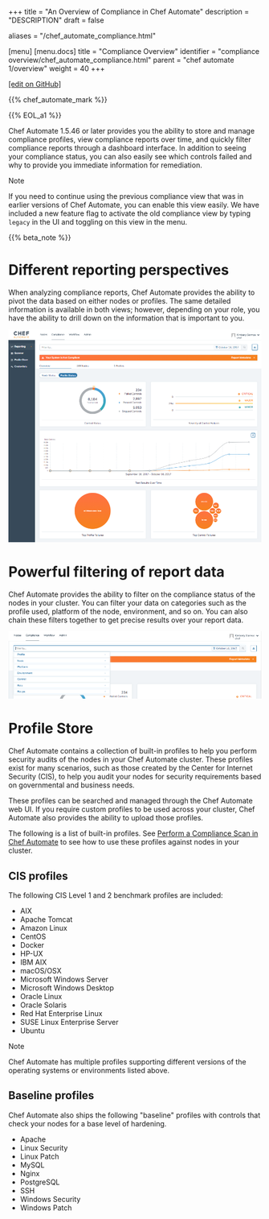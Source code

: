 +++
title = "An Overview of Compliance in Chef Automate"
description = "DESCRIPTION"
draft = false

aliases = "/chef_automate_compliance.html"

[menu]
  [menu.docs]
    title = "Compliance Overview"
    identifier = "compliance overview/chef_automate_compliance.html"
    parent = "chef automate 1/overview"
    weight = 40
+++    

[\[edit on
GitHub\]](https://github.com/chef/chef-web-docs/blob/master/chef_master/source/chef_automate_compliance.html)

{{% chef_automate_mark %}}

{{% EOL_a1 %}}

Chef Automate 1.5.46 or later provides you the ability to store and
manage compliance profiles, view compliance reports over time, and
quickly filter compliance reports through a dashboard interface. In
addition to seeing your compliance status, you can also easily see which
controls failed and why to provide you immediate information for
remediation.

<div class="note" markdown="1">

<div class="admonition-title" markdown="1">

Note

</div>

If you need to continue using the previous compliance view that was in
earlier versions of Chef Automate, you can enable this view easily. We
have included a new feature flag to activate the old compliance view by
typing `legacy` in the UI and toggling on this view in the menu.

</div>

{{% beta_note %}}

Different reporting perspectives
================================

When analyzing compliance reports, Chef Automate provides the ability to
pivot the data based on either nodes or profiles. The same detailed
information is available in both views; however, depending on your role,
you have the ability to drill down on the information that is important
to you.

![image](/images/automate_compliance_overview_profile.png)

Powerful filtering of report data
=================================

Chef Automate provides the ability to filter on the compliance status of
the nodes in your cluster. You can filter your data on categories such
as the profile used, platform of the node, environment, and so on. You
can also chain these filters together to get precise results over your
report data.

![image](/images/automate_compliance_filter.png)

Profile Store
=============

Chef Automate contains a collection of built-in profiles to help you
perform security audits of the nodes in your Chef Automate cluster.
These profiles exist for many scenarios, such as those created by the
Center for Internet Security (CIS), to help you audit your nodes for
security requirements based on governmental and business needs.

These profiles can be searched and managed through the Chef Automate web
UI. If you require custom profiles to be used across your cluster, Chef
Automate also provides the ability to upload those profiles.

The following is a list of built-in profiles. See [Perform a Compliance
Scan in Chef Automate](/perform_compliance_scan/) to see how to use
these profiles against nodes in your cluster.

CIS profiles
------------

The following CIS Level 1 and 2 benchmark profiles are included:

-   AIX
-   Apache Tomcat
-   Amazon Linux
-   CentOS
-   Docker
-   HP-UX
-   IBM AIX
-   macOS/OSX
-   Microsoft Windows Server
-   Microsoft Windows Desktop
-   Oracle Linux
-   Oracle Solaris
-   Red Hat Enterprise Linux
-   SUSE Linux Enterprise Server
-   Ubuntu

<div class="note" markdown="1">

<div class="admonition-title" markdown="1">

Note

</div>

Chef Automate has multiple profiles supporting different versions of the
operating systems or environments listed above.

</div>

Baseline profiles
-----------------

Chef Automate also ships the following "baseline" profiles with controls
that check your nodes for a base level of hardening.

-   Apache
-   Linux Security
-   Linux Patch
-   MySQL
-   Nginx
-   PostgreSQL
-   SSH
-   Windows Security
-   Windows Patch
